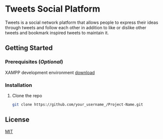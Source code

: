 # Tweets Social Platform

Tweets is a social network platform that allows people to express their ideas through tweets and follow each other in addition to like or dislike other tweets and bookmark inspired tweets to maintain it. 

## Getting Started 

### Prerequisites (*Optional*)
XAMPP development environment [download](https://www.apachefriends.org/index.html)

### Installation 
1. Clone the repo 
   ```sh
   git clone https://github.com/your_username_/Project-Name.git
   ```


## License
[MIT](https://choosealicense.com/licenses/mit/)